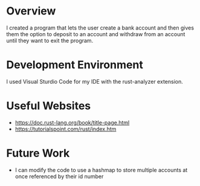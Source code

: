 # Overview

I created a program that lets the user create a bank account and then gives them the option to deposit to an account and withdraw from an account until they want to exit the program.

# Development Environment

I used Visual Sturdio Code for my IDE with the rust-analyzer extension.

# Useful Websites
- https://doc.rust-lang.org/book/title-page.html
- https://tutorialspoint.com/rust/index.htm

# Future Work
- I can modify the code to use a hashmap to store multiple accounts at once referenced by their id number
